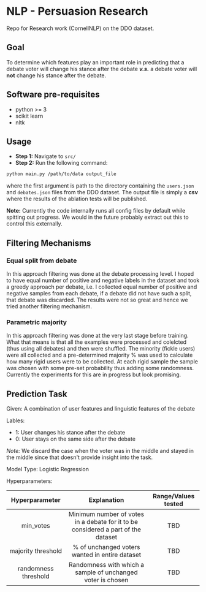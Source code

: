 # NLP - Persuasion Research
Repo for Research work (CornellNLP) on the DDO dataset.

## Goal
To determine which features play an important role in predicting that a debate voter will change his stance after the debate ***v.s.*** a debate voter will **not** change his stance after the debate.

## Software pre-requisites
- python >= 3
- scikit learn
- nltk

## Usage
- **Step 1:** Navigate to ```src/```
- **Step 2:** Run the following command:
```bash
python main.py /path/to/data output_file
```
where the first argument is path to the directory containing the ```users.json``` and ```debates.json``` files from the DDO dataset. The output file is simply a **csv** where the results of the ablation tests will be published.

**Note:** Currently the code internally runs all config files by default while spitting out progress. We would in the future probably extract out this to control this externally.

## Filtering Mechanisms

### Equal split from debate
In this approach filtering was done at the debate processing level. I hoped to have equal number of positive and negative labels in the dataset and took a greedy approach per debate, i.e. I collected equal number of positive and negative samples from each debate, if a debate did not have such a split, that debate was discarded. The results were not so great and hence we tried another filtering mechanism.

### Parametric majority
In this approach filtering was done at the very last stage before training. What that means is that all the examples were processed and colelcted (thus using all debates) and then were shuffled. The minority (fickle users) were all collected and a pre-determined majority % was used to calculate how many rigid users were to be collected. At each rigid sample the sample was chosen with some pre-set probability thus adding some randomness. Currently the experiments for this are in progress but look promising.

## Prediction Task
Given: A combination of user features and linguistic features of the debate

Lables:
- 1: User changes his stance after the debate
- 0: User stays on the same side after the debate

*Note:* We discard the case when the voter was in the middle and stayed in the middle since that doesn't provide insight into the task.

Model Type: Logistic Regression

Hyperparameters:

| Hyperparameter | Explanation| Range/Values tested |
|:-------------:|:-------------:|:-------------:|
| min_votes | Minimum number of votes in a debate for it to be considered a part of the dataset  | TBD |
| majority threshold      | % of unchanged voters wanted in entire dataset | TBD |
| randomness threshold | Randomness with which a sample of unchanged voter is chosen| TBD |
